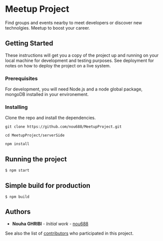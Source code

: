 # Meetup Project
Find groups and events nearby to meet developers or discover new technolgies. Meetup to boost your career.

## Getting Started

These instructions will get you a copy of the project up and running on your local machine for development and testing purposes. See deployment for notes on how to deploy the project on a live system.


### Prerequisites

For development, you will need Node.js and a node global package, mongoDB installed in your environement.

### Installing

Clone the repo and install the dependencies.

```
git clone https://github.com/nou688/MeetupProject.git
```
```
cd MeetupProject/serverSide
```
```
npm install
```
## Running the project

    $ npm start

## Simple build for production

    $ npm build


## Authors

* **Nouha GHRIBI** - *Initial work* - [nou688](https://github.com/nou688)

See also the list of [contributors](https://github.com/your/project/contributors) who participated in this project.
